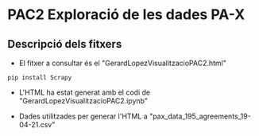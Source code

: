 
# PAC2 Exploració de les dades PA-X


## Descripció dels fitxers

- El fitxer a consultar és el "GerardLopezVisualitzacioPAC2.html" 
```
pip install Scrapy
```

- L'HTML ha estat generat amb el codi de "GerardLopezVisualitzacioPAC2.ipynb"

- Dades utilitzades per generar l'HTML a "pax_data_195_agreements_19-04-21.csv"
